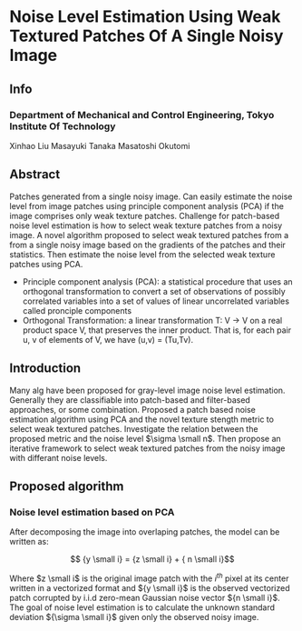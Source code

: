 # Noise Level Estimation Using Weak Textured Patches Of A Single Noisy Image

## Info

### Department of Mechanical and Control Engineering, Tokyo Institute Of Technology
Xinhao Liu
Masayuki Tanaka
Masatoshi Okutomi

## Abstract

Patches generated from a single noisy image. Can easily estimate the noise level from image patches using principle component analysis (PCA) if the image comprises only weak texture patches. Challenge for patch-based noise level estimation is how to select weak texture patches from a noisy image. A novel algorithm proposed to select weak textured patches from a from a single noisy image based on the gradients of the patches and their statistics. Then estimate the noise level from the selected weak texture patches using PCA. 

- Principle component analysis (PCA): a statistical procedure that uses an orthogonal transformation to convert a set of observations of possibly correlated variables into a set of values of linear uncorrelated variables called pronciple components
- Orthogonal Transformation: a linear transformation T: V -> V on a real product space V, that preserves the inner product. That is, for each pair u, v of elements of V, we have (u,v) = (Tu,Tv).

## Introduction

Many alg have been proposed for gray-level image noise level estimation. Generally they are classifiable into patch-based and filter-based approaches, or some combination. Proposed a patch based noise estimation algorithm using PCA and the novel texture stength metric to select weak textured patches. Investigate the relation between the proposed metric and the noise level $\sigma \small n$. Then propose an iterative framework to select weak textured patches from the noisy image with differant noise levels.

## Proposed algorithm

### Noise level estimation based on PCA

After decomposing the image into overlaping patches, the model can be written as:

$$ {y \small i} = {z \small i} + { n \small i}$$

Where $z \small i$ is the original image patch with the $i^{th}$ pixel at its center written in a vectorized format and ${y \small i}$ is the observed vectorized patch corrupted by i.i.d zero-mean Gaussian noise vector ${n \small i}$. The goal of noise level estimation is to calculate the unknown standard deviation ${\sigma \small i}$ given only the observed noisy image.


